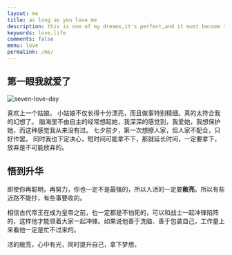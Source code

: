 ```yaml
---
layout: me
title: as long as you love me
description: this is one of my dreams,it's perfect,and it must become true
keywords: love,life
comments: false
menu: love
permalink: /me/
---
```


## 第一眼我就爱了

![seven-love-day](http://wyong.cn/images/dream/love/seven_love.jpeg)

喜欢上一个姑娘。
小姑娘不仅长得十分漂亮，而且做事特别精细。真的太符合我的幻想了。
脑海里不由自主的经常想起她，我深深的感觉到，我爱她，我想保护她，而这种感觉我从来没有过。
七夕前夕，第一次想撩人家，但人家不配合，只好作罢。
同时我也下定决心，短时间可能拿不下，那就延长时间，一定要拿下，放弃是不可能放弃的。

## 悟到升华

即使你再聪明，再努力，你也一定不是最强的，所以人活的一定要**敞亮**。所以有些近路不能抄，有些事要收的。

相信古代帝王在成为皇帝之前，也一定都是不怕死的，可以和战士一起冲锋陷阵的，这样他才能领着大家一起冲锋。如果说他善于洗脑、善于包装自己，工作量上来看他一定是忙不过来的。

活的敞亮，心中有光，同时提升自己，拿下梦想。